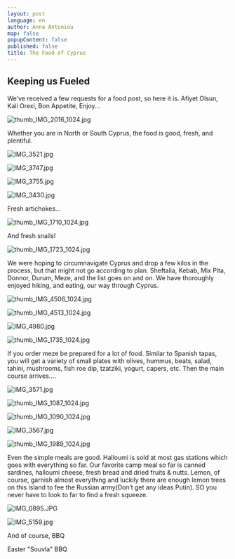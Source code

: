 ```yaml
---
layout: post
language: en
author: Anna Antoniou
map: false
popupContent: false
published: false
title: The Food of Cyprus
---
```

## Keeping us Fueled

We’ve received a few requests for a food post, so here it is. Afiyet Olsun, Kali Orexi, Bon Appetite, Enjoy…

![thumb_IMG_2016_1024.jpg]({{site.baseurl}}/media/thumb_IMG_2016_1024.jpg)

Whether you are in North or South Cyprus, the food is good, fresh, and plentiful. 

![IMG_3521.jpg]({{site.baseurl}}/media/IMG_3521.jpg)

![IMG_3747.jpg]({{site.baseurl}}/media/IMG_3747.jpg)

![IMG_3755.jpg]({{site.baseurl}}/media/IMG_3755.jpg)

![IMG_3430.jpg]({{site.baseurl}}/media/IMG_3430.jpg)

Fresh artichokes...

![thumb_IMG_1710_1024.jpg]({{site.baseurl}}/media/thumb_IMG_1710_1024.jpg)

And fresh snails!

![thumb_IMG_1723_1024.jpg]({{site.baseurl}}/media/thumb_IMG_1723_1024.jpg)

We were hoping to circumnavigate Cyprus and drop a few kilos in the process, but that might not go according to plan. Sheftalia, Kebab, Mix Pita, Donnor, Durum, Meze, and the list goes on and on. We have thoroughly
enjoyed hiking, and eating, our way through Cyprus. 

![thumb_IMG_4506_1024.jpg]({{site.baseurl}}/media/thumb_IMG_4506_1024.jpg)

![thumb_IMG_4513_1024.jpg]({{site.baseurl}}/media/thumb_IMG_4513_1024.jpg)

![IMG_4980.jpg]({{site.baseurl}}/media/IMG_4980.jpg)

![thumb_IMG_1735_1024.jpg]({{site.baseurl}}/media/thumb_IMG_1735_1024.jpg)

If you order meze be prepared for a lot of food. Similar to Spanish tapas, you will get a variety of small plates with olives, hummus, beats, salad, tahini, mushrooms, fish roe dip, tzatziki, yogurt, capers, etc. Then the main course arrives….

![IMG_3571.jpg]({{site.baseurl}}/media/IMG_3571.jpg)

![thumb_IMG_1087_1024.jpg]({{site.baseurl}}/media/thumb_IMG_1087_1024.jpg)

![thumb_IMG_1090_1024.jpg]({{site.baseurl}}/media/thumb_IMG_1090_1024.jpg)

![IMG_3567.jpg]({{site.baseurl}}/media/IMG_3567.jpg)

![thumb_IMG_1989_1024.jpg]({{site.baseurl}}/media/thumb_IMG_1989_1024.jpg)

Even the simple meals are good. Halloumi is sold at most gas stations which goes with everything so far. Our favorite camp meal so far is canned sardines, halloumi cheese, fresh bread and dried fruits & nutts. Lemon, of course, garnish almost everything and luckily there are enough lemon trees on this island to fee the Russian army(Don’t get any ideas Putin). SO you never have to look to far to find a fresh squeeze. 

![IMG_0895.JPG]({{site.baseurl}}/media/IMG_0895.JPG)

![IMG_5159.jpg]({{site.baseurl}}/media/IMG_5159.jpg)

And of course, BBQ

Easter "Souvla" BBQ

